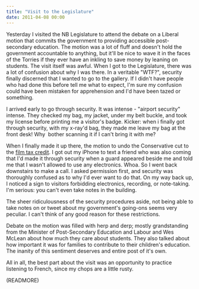 ```yaml
---
title: "Visit to the Legislature"
date: 2011-04-08 00:00
---
```


Yesterday I visited the NB Legislature to attend the debate on a Liberal motion that commits the government to providing accessible post-secondary education. The motion was a lot of fluff and doesn't hold the government accountable to anything, but it'll be nice to wave it in the faces of the Torries if they ever have an inkling to save money by leaning on students. The visit itself was awful. When I got to the Legislature, there was a lot of confusion about why I was there. In a veritable "WTF?", security finally discerned that I wanted to go to the gallery. If I didn't have people who had done this before tell me what to expect, I'm sure my confusion could have been mistaken for apprehension and I'd have been tazed or something.

I arrived early to go through security. It was intense - "airport security" intense. They checked my bag, my jacket, under my belt buckle, and took my license before printing me a visitor's badge. Kicker: when i finally got through security, with my x-ray'd bag, they made me leave my bag at the front desk! Why &nbsp;bother scanning it if I can't bring it with me?

When I finally made it up there, the motion to undo the Conservative cut to the [film tax credit](http://andreleger.ca/). I got out my iPhone to text a friend who was also coming that I'd made it through security when a guard appeared beside me and told me that I wasn't allowed to use any electronics. Whoa. So I went back downstairs to make a call. I asked permission first, and security was thoroughly confused as to why I'd ever want to do that. On my way back up, I noticed a sign to visitors forbidding electronics, recording, or note-taking. I'm serious: you can't even take notes in the building.

The sheer ridiculousness of the security procedures aside, not being able to take notes on or tweet about my government's going-ons seems very peculiar. I can't think of any good reason for these restrictions.

Debate on the motion was filled with herp and derp; mostly grandstanding from the Minister of Post-Secondary Education and Labour and Wes McLean about how much they care about students. They also talked about how important it was for families to contribute to their children's education. The inanity of this sentiment deserves and entire post of it's own.

All in all, the best part about the visit was an opportunity to practice listening to French, since my chops are a little rusty.

(READMORE)
